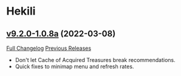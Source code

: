 # Hekili

## [v9.2.0-1.0.8a](https://github.com/Hekili/hekili/tree/v9.2.0-1.0.8a) (2022-03-08)
[Full Changelog](https://github.com/Hekili/hekili/compare/v9.2.0-1.0.8...v9.2.0-1.0.8a) [Previous Releases](https://github.com/Hekili/hekili/releases)

- Don't let Cache of Acquired Treasures break recommendations.  
- Quick fixes to minimap menu and refresh rates.  

